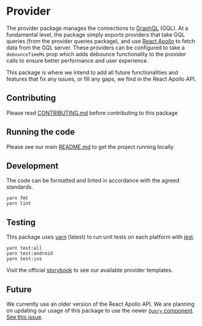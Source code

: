# Provider

The provider package manages the connections to [GraphQL](https://graphql.org/)
(GQL). At a fundamental level, the package simply exports providers that take
GQL queries (from the provider queries package), and use
[React Apollo](https://github.com/apollographql/react-apollo) to fetch data from
the GQL server. These providers can be configured to take a `debounceTimeMs`
prop which adds debounce functionality to the provider calls to ensure better
performance and user experience.

This package is where we intend to add all future functionalities and features
that fix any issues, or fill any gaps, we find in the React Apollo API.

## Contributing

Please read [CONTRIBUTING.md](./CONTRIBUTING.md) before contributing to this
package

## Running the code

Please see our main [README.md](../README.md) to get the project running locally

## Development

The code can be formatted and linted in accordance with the agreed standards.

```
yarn fmt
yarn lint
```

## Testing

This package uses [yarn](https://yarnpkg.com) (latest) to run unit tests on each
platform with [jest](https://facebook.github.io/jest/).

```
yarn test:all
yarn test:android
yarn test:ios
```

Visit the official
[storybook](http://components.thetimes.co.uk/?selectedKind=Primitives%2FSlice&selectedStory=Default%20template%20with%20one%20item&full=0&addons=1&stories=1&panelRight=0&addonPanel=storybooks%2Fstorybook-addon-knobs)
to see our available provider templates.

## Future

We currently use an older version of the React Apollo API. We are planning on
updating our usage of this package to use the newer
[`Query` component](https://www.apollographql.com/docs/react/essentials/queries.html#basic).
[See this issue](https://github.com/newsuk/times-components/issues/1225).
